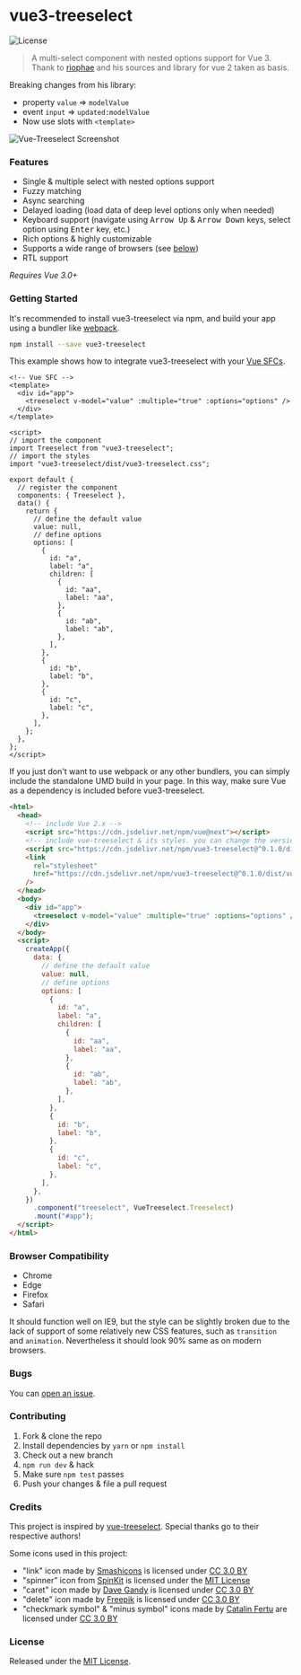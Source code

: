 # vue3-treeselect

![License](https://badgen.net/github/license/riophae/vue-treeselect)

> A multi-select component with nested options support for Vue 3. Thank to [riophae](https://github.com/riophae/vue-treeselect) and his sources and library for vue 2 taken as basis.

Breaking changes from his library:

- property `value` => `modelValue`
- event `input` => `updated:modelValue`
- Now use slots with `<template>`

![Vue-Treeselect Screenshot](https://raw.githubusercontent.com/riophae/vue-treeselect/master/screenshot.png)

### Features

- Single & multiple select with nested options support
- Fuzzy matching
- Async searching
- Delayed loading (load data of deep level options only when needed)
- Keyboard support (navigate using <kbd>Arrow Up</kbd> & <kbd>Arrow Down</kbd> keys, select option using <kbd>Enter</kbd> key, etc.)
- Rich options & highly customizable
- Supports a wide range of browsers (see [below](#browser-compatibility))
- RTL support

_Requires Vue 3.0+_

### Getting Started

It's recommended to install vue3-treeselect via npm, and build your app using a bundler like [webpack](https://webpack.js.org/).

```bash
npm install --save vue3-treeselect
```

This example shows how to integrate vue3-treeselect with your [Vue SFCs](https://vuejs.org/v2/guide/single-file-components.html).

```vue
<!-- Vue SFC -->
<template>
  <div id="app">
    <treeselect v-model="value" :multiple="true" :options="options" />
  </div>
</template>

<script>
// import the component
import Treeselect from "vue3-treeselect";
// import the styles
import "vue3-treeselect/dist/vue3-treeselect.css";

export default {
  // register the component
  components: { Treeselect },
  data() {
    return {
      // define the default value
      value: null,
      // define options
      options: [
        {
          id: "a",
          label: "a",
          children: [
            {
              id: "aa",
              label: "aa",
            },
            {
              id: "ab",
              label: "ab",
            },
          ],
        },
        {
          id: "b",
          label: "b",
        },
        {
          id: "c",
          label: "c",
        },
      ],
    };
  },
};
</script>
```

If you just don't want to use webpack or any other bundlers, you can simply include the standalone UMD build in your page. In this way, make sure Vue as a dependency is included before vue3-treeselect.

```html
<html>
  <head>
    <!-- include Vue 2.x -->
    <script src="https://cdn.jsdelivr.net/npm/vue@next"></script>
    <!-- include vue-treeselect & its styles. you can change the version tag to better suit your needs. -->
    <script src="https://cdn.jsdelivr.net/npm/vue3-treeselect@^0.1.0/dist/vue3-treeselect.umd.min.js"></script>
    <link
      rel="stylesheet"
      href="https://cdn.jsdelivr.net/npm/vue3-treeselect@^0.1.0/dist/vue3-treeselect.min.css"
    />
  </head>
  <body>
    <div id="app">
      <treeselect v-model="value" :multiple="true" :options="options" />
    </div>
  </body>
  <script>
    createApp({
      data: {
        // define the default value
        value: null,
        // define options
        options: [
          {
            id: "a",
            label: "a",
            children: [
              {
                id: "aa",
                label: "aa",
              },
              {
                id: "ab",
                label: "ab",
              },
            ],
          },
          {
            id: "b",
            label: "b",
          },
          {
            id: "c",
            label: "c",
          },
        ],
      },
    })
      .component("treeselect", VueTreeselect.Treeselect)
      .mount("#app");
  </script>
</html>
```

### Browser Compatibility

- Chrome
- Edge
- Firefox
- Safari

It should function well on IE9, but the style can be slightly broken due to the lack of support of some relatively new CSS features, such as `transition` and `animation`. Nevertheless it should look 90% same as on modern browsers.

### Bugs

You can [open an issue](https://github.com/megafetis/vue3-treeselect/issues/new).

### Contributing

1. Fork & clone the repo
2. Install dependencies by `yarn` or `npm install`
3. Check out a new branch
4. `npm run dev` & hack
5. Make sure `npm test` passes
6. Push your changes & file a pull request

### Credits

This project is inspired by [vue-treeselect](https://github.com/riophae/vue-treeselect).
Special thanks go to their respective authors!

Some icons used in this project:

- "link" icon made by [Smashicons](https://www.flaticon.com/authors/smashicons) is licensed under [CC 3.0 BY](https://creativecommons.org/licenses/by/3.0/)
- "spinner" icon from [SpinKit](https://github.com/tobiasahlin/SpinKit) is licensed under the [MIT License](https://github.com/tobiasahlin/SpinKit/blob/master/LICENSE)
- "caret" icon made by [Dave Gandy](https://www.flaticon.com/authors/dave-gandy) is licensed under [CC 3.0 BY](https://creativecommons.org/licenses/by/3.0/)
- "delete" icon made by [Freepik](https://www.flaticon.com/authors/freepik) is licensed under [CC 3.0 BY](https://creativecommons.org/licenses/by/3.0/)
- "checkmark symbol" & "minus symbol" icons made by [Catalin Fertu](https://www.flaticon.com/authors/catalin-fertu) are licensed under [CC 3.0 BY](https://creativecommons.org/licenses/by/3.0/)

### License

Released under the [MIT License](https://github.com/megafetis/vue3-treeselect/blob/master/LICENSE).